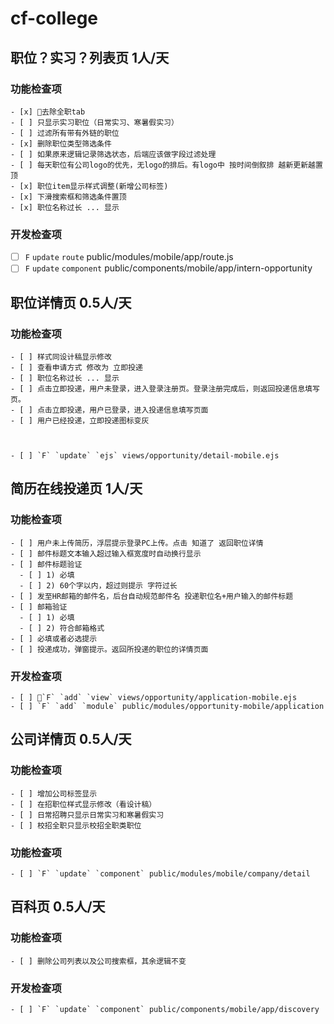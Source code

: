 # cf-college

##  职位？实习？列表页 1人/天

  ### 功能检查项

    - [x] 去除全职tab
    - [ ] 只显示实习职位（日常实习、寒暑假实习）
    - [ ] 过滤所有带有外链的职位
    - [x] 删除职位类型筛选条件
    - [ ] 如果原来逻辑记录筛选状态，后端应该做字段过滤处理
    - [ ] 每天职位有公司logo的优先，无logo的排后。有logo中 按时间倒叙排 越新更新越置顶
    - [x] 职位item显示样式调整(新增公司标签)
    - [x] 下滑搜索框和筛选条件置顶
    - [x] 职位名称过长 ... 显示


  ### 开发检查项

   - [ ] `F` `update` `route` public/modules/mobile/app/route.js
   - [ ] `F` `update` `component` public/components/mobile/app/intern-opportunity

## 职位详情页 0.5人/天

  ### 功能检查项

    - [ ] 样式同设计稿显示修改
    - [ ] 查看申请方式 修改为 立即投递
    - [ ] 职位名称过长 ... 显示
    - [ ] 点击立即投递，用户未登录，进入登录注册页。登录注册完成后，则返回投递信息填写页。
    - [ ] 点击立即投递，用户已登录，进入投递信息填写页面
    - [ ] 用户已经投递，立即投递图标变灰



    - [ ] `F` `update` `ejs` views/opportunity/detail-mobile.ejs


## 简历在线投递页 1人/天

  ### 功能检查项

    - [ ] 用户未上传简历，浮层提示登录PC上传。点击 知道了 返回职位详情
    - [ ] 邮件标题文本输入超过输入框宽度时自动换行显示
    - [ ] 邮件标题验证
      - [ ] 1) 必填
      - [ ] 2) 60个字以内，超过则提示 字符过长
    - [ ] 发至HR邮箱的邮件名，后台自动规范邮件名 投递职位名+用户输入的邮件标题
    - [ ] 邮箱验证
      - [ ] 1) 必填
      - [ ] 2) 符合邮箱格式
    - [ ] 必填或者必选提示
    - [ ] 投递成功，弹窗提示。返回所投递的职位的详情页面

  ### 开发检查项

    - [ ] `F` `add` `view` views/opportunity/application-mobile.ejs
    - [ ] `F` `add` `module` public/modules/opportunity-mobile/application

## 公司详情页 0.5人/天

  ### 功能检查项

    - [ ] 增加公司标签显示
    - [ ] 在招职位样式显示修改（看设计稿）
    - [ ] 日常招聘只显示日常实习和寒暑假实习
    - [ ] 校招全职只显示校招全职类职位

  ### 功能检查项

    - [ ] `F` `update` `component` public/modules/mobile/company/detail

## 百科页 0.5人/天

  ### 功能检查项

    - [ ] 删除公司列表以及公司搜索框，其余逻辑不变

  ### 开发检查项

    - [ ] `F` `update` `component` public/components/mobile/app/discovery
